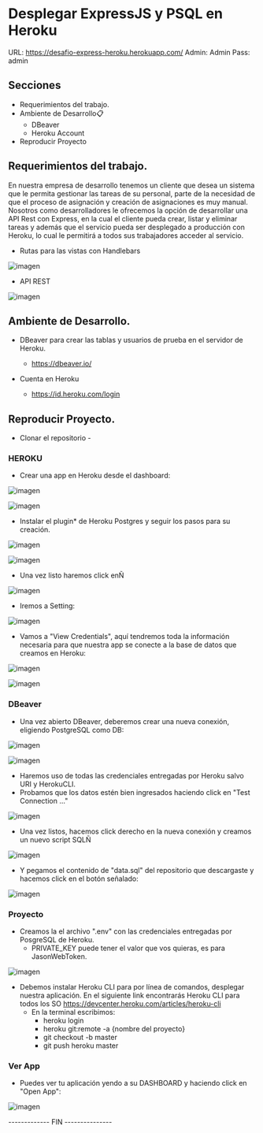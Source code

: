 # Desplegar ExpressJS y PSQL en Heroku

URL: https://desafio-express-heroku.herokuapp.com/
Admin: Admin
Pass: admin

## Secciones
- Requerimientos del trabajo.
- Ambiente de Desarrollo📋
  - DBeaver
  - Heroku Account
- Reproducir Proyecto
 
 ## Requerimientos del trabajo.
 
En nuestra empresa de desarrollo tenemos un cliente que desea un sistema que le permita
gestionar las tareas de su personal, parte de la necesidad de que el proceso de asignación y
creación de asignaciones es muy manual. Nosotros como desarrolladores le ofrecemos la
opción de desarrollar una API Rest con Express, en la cual el cliente pueda crear, listar y
eliminar tareas y además que el servicio pueda ser desplegado a producción con Heroku, lo
cual le permitirá a todos sus trabajadores acceder al servicio.

- Rutas para las vistas con Handlebars

![imagen](https://user-images.githubusercontent.com/68036938/162593922-f8083d86-3347-4663-b8b2-909ef0c1a866.png)

- API REST

![imagen](https://user-images.githubusercontent.com/68036938/162593945-9f83e131-8939-4e58-a11a-f8d65e0ff5c3.png)

## Ambiente de Desarrollo.
- DBeaver para crear las tablas y usuarios de prueba en el servidor de Heroku.
  - https://dbeaver.io/

- Cuenta en Heroku
  - https://id.heroku.com/login

## Reproducir Proyecto.

* Clonar el repositorio -
### HEROKU

- Crear una app en Heroku desde el dashboard:

![imagen](https://user-images.githubusercontent.com/68036938/162594103-7f38bd73-78c3-4466-8505-25454e375cbe.png)

![imagen](https://user-images.githubusercontent.com/68036938/162594108-d30d871c-0969-4ca4-8927-b624d1c1abd6.png)

- Instalar el plugin* de Heroku Postgres y seguir los pasos para su creación.

![imagen](https://user-images.githubusercontent.com/68036938/162594276-84c1cf0f-3527-40ae-826a-4436be7a8653.png)

![imagen](https://user-images.githubusercontent.com/68036938/162594294-18c0780d-02fa-480d-81a7-7b87d595e666.png)

- Una vez listo haremos click enÑ

![imagen](https://user-images.githubusercontent.com/68036938/162594310-f9f5ef7d-171e-45cf-8a4b-c8e12277f561.png)

- Iremos a Setting:

![imagen](https://user-images.githubusercontent.com/68036938/162594329-cfdcee27-5488-4760-8d02-c6bf325204ca.png)

- Vamos a "View Credentials", aquí tendremos toda la información necesaria para que nuestra app se conecte a la base de datos que creamos en Heroku:

![imagen](https://user-images.githubusercontent.com/68036938/162594359-d3225668-660b-4560-a266-824f976961aa.png)

![imagen](https://user-images.githubusercontent.com/68036938/162594403-6cb0fd8f-e3ea-4d73-8f92-c7218db80859.png)

### DBeaver

- Una vez abierto DBeaver, deberemos crear una nueva conexión, eligiendo PostgreSQL como DB:

![imagen](https://user-images.githubusercontent.com/68036938/162594438-791e6319-4316-4c98-b43f-388f237e63c8.png)

![imagen](https://user-images.githubusercontent.com/68036938/162594453-8c8d53d9-23ce-4b94-9cab-a996e06e1f64.png)

- Haremos uso de todas las credenciales entregadas por Heroku salvo URI y HerokuCLI.
- Probamos que los datos estén bien ingresados haciendo click en "Test Connection ..."

![imagen](https://user-images.githubusercontent.com/68036938/162594497-1360ecc4-7255-4de6-804d-0711cf62c461.png)

- Una vez listos, hacemos click derecho en la nueva conexión y creamos un nuevo script SQLÑ

![imagen](https://user-images.githubusercontent.com/68036938/162594511-0e4082c5-a517-4bbb-9939-62b17862562c.png)

- Y pegamos el contenido de "data.sql" del repositorio que descargaste y hacemos click en el botón señalado:

![imagen](https://user-images.githubusercontent.com/68036938/162594548-9a0d3f52-946e-47db-bf82-bd1ad38dd782.png)

### Proyecto

- Creamos la el archivo ".env" con las credenciales entregadas por PosgreSQL de Heroku.
  - PRIVATE_KEY puede tener el valor que vos quieras, es para JasonWebToken.

![imagen](https://user-images.githubusercontent.com/68036938/162594609-6ba0e2e3-680e-4717-9184-94c0205f84de.png)

- Debemos instalar Heroku CLI para por línea de comandos, desplegar nuestra aplicación. En el siguiente link encontrarás Heroku CLI para todos los SO https://devcenter.heroku.com/articles/heroku-cli
  - En la terminal escribimos:
    - heroku login
    - heroku git:remote -a {nombre del proyecto}
    - git checkout -b master
    - git push heroku master

### Ver App

- Puedes ver tu aplicación yendo a su DASHBOARD y haciendo click en "Open App":

![imagen](https://user-images.githubusercontent.com/68036938/162594726-eea13971-0223-490e-9ddc-a4f38285df31.png)

------------- FIN ---------------
